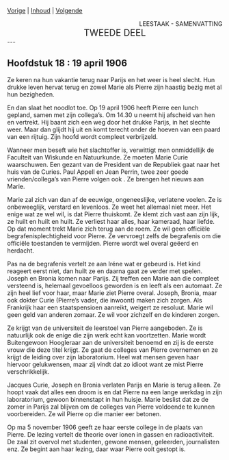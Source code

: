 [Vorige](hfst17_alle_dagen.md) | [Inhoud](inhoudsopgave.md) | [Volgende](hfst19_alleen.md)

<div style="text-align: right">LEESTAAK - SAMENVATTING</div>
<div style="font-size:150%;text-align: center">TWEEDE DEEL</div>
---

## Hoofdstuk 18 : 19 april 1906

Ze keren na hun vakantie terug naar Parijs en het weer is heel slecht. Hun drukke leven hervat terug en zowel Marie als Pierre zijn haastig bezig met al hun bezigheden.

En dan slaat het noodlot toe. Op 19 april 1906 heeft Pierre een lunch gepland, samen met zijn collega’s. Om 14.30 u neemt hij afscheid van hen en vertrekt. Hij baant zich een weg door het drukke Parijs, in het slechte weer. Maar dan glijdt hij uit en komt terecht onder de hoeven van een paard van een rijtuig. Zijn hoofd wordt compleet verbrijzeld.

Wanneer men beseft wie het slachtoffer is, verwittigt men onmiddellijk de Faculteit van Wiskunde en Natuurkunde.  Ze moeten Marie Curie waarschuwen. Een gezant van de President van de Republiek gaat naar het huis van de Curies. Paul Appell en Jean Perrin, twee zeer goede vrienden/collega’s van Pierre volgen ook . Ze brengen het nieuws aan Marie. 

Marie zal zich van dan af de eeuwige, ongeneeslijke, verlatene voelen. Ze is onbeweeglijk, verstard en levenloos.  Ze weet het allemaal niet meer. Het enige wat ze wel wil, is dat Pierre thuiskomt. Ze klemt zich vast aan zijn lijk, ze huilt en huilt en huilt. Ze verliest haar alles, haar kameraad, haar liefde. Op dat moment trekt Marie zich terug aan de roem. 
Ze wil geen officiële begrafenisplechtigheid voor Pierre. Ze vervroegt zelfs de begrafenis om die officiële toestanden te vermijden.  Pierre wordt wel overal geëerd en herdacht.

Pas na de begrafenis vertelt ze aan Iréne wat er gebeurd is. Het kind reageert eerst niet, dan huilt ze en daarna gaat ze verder met spelen.  Joseph en Bronia komen naar Parijs. Zij treffen een Marie aan die compleet versteend is, helemaal gevoelloos geworden is en leeft als een automaat. Ze zijn heel lief voor haar, maar Marie ziet Pierre overal. Joseph, Bronia, maar ook dokter Curie (Pierre’s vader, die inwoont) maken zich zorgen. Als Frankrijk haar een staatspensioen aanreikt, weigert ze resoluut. Marie wil geen geld van anderen zomaar. Ze wil voor zichzelf en de kinderen zorgen.

Ze krijgt van de universiteit de leerstoel van Pierre aangeboden. Ze is natuurlijk ook de enige die zijn werk echt kan voortzetten. Marie wordt Buitengewoon Hoogleraar aan de universiteit benoemd en zij is de eerste vrouw die deze titel krijgt. Ze gaat de colleges van Pierre overnemen en ze krijgt de leiding over zijn laboratorium. Heel wat mensen geven haar hiervoor gelukwensen, maar zij vindt dat zo idioot want ze mist Pierre verschrikkelijk.

Jacques Curie, Joseph en Bronia verlaten Parijs en Marie is terug alleen.  Ze hoopt vaak dat alles een droom is en dat Pierre na een lange werkdag in zijn laboratorium, gewoon binnenstapt in hun huisje. Marie beslist dat ze de zomer in Parijs zal blijven om de colleges van Pierre voldoende te kunnen voorbereiden. Ze wil Pierre op die manier eer betonen.

Op ma 5 november 1906 geeft ze haar eerste college in de plaats van Pierre. De lezing vertelt de theorie over ionen in gassen en radioactiviteit. De zaal zit overvol met studenten, gewone mensen, geleerden, journalisten enz. Ze begint aan haar lezing, daar waar Pierre ooit gestopt is.
